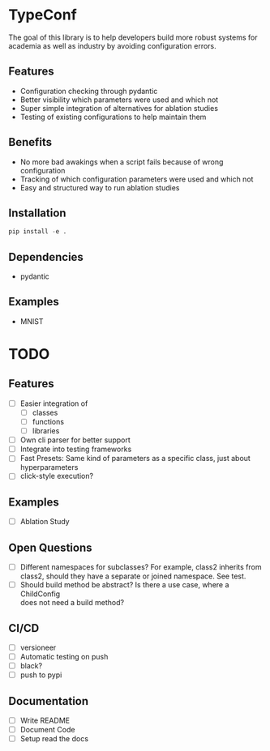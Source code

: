 # TypeConf

The goal of this library is to help developers build more robust systems for
academia as well as industry by avoiding configuration errors.


## Features
- Configuration checking through pydantic
- Better visibility which parameters were used and which not
- Super simple integration of alternatives for ablation studies
- Testing of existing configurations to help maintain them


## Benefits
- No more bad awakings when a script fails because of wrong configuration
- Tracking of which configuration parameters were used and which not
- Easy and structured way to run ablation studies


## Installation
```python
pip install -e .
```
## Dependencies
- pydantic

## Examples
- MNIST


# TODO
## Features
- [ ] Easier integration of
    - [ ] classes
    - [ ] functions
    - [ ] libraries
- [ ] Own cli parser for better support
- [ ] Integrate into testing frameworks
- [ ] Fast Presets: Same kind of parameters as a specific class, just about hyperparameters
- [ ] click-style execution?

## Examples
- [ ] Ablation Study


## Open Questions
- [ ] Different namespaces for subclasses? For example, 
class2 inherits from class2, should they have a separate or joined namespace. See test.
- [ ] Should build method be abstract? Is there a use case, where a ChildConfig  
does not need a build method?

## CI/CD
- [ ] versioneer
- [ ] Automatic testing on push
- [ ] black?
- [ ] push to pypi

## Documentation
- [ ] Write README
- [ ] Document Code
- [ ] Setup read the docs
